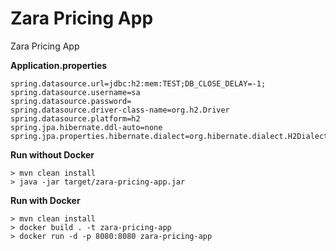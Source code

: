 # Zara Pricing App

Zara Pricing App

**Application.properties**

```
spring.datasource.url=jdbc:h2:mem:TEST;DB_CLOSE_DELAY=-1;
spring.datasource.username=sa
spring.datasource.password=
spring.datasource.driver-class-name=org.h2.Driver
spring.datasource.platform=h2
spring.jpa.hibernate.ddl-auto=none
spring.jpa.properties.hibernate.dialect=org.hibernate.dialect.H2Dialect
```

**Run without Docker**

```
> mvn clean install
> java -jar target/zara-pricing-app.jar
```

**Run with Docker**
```
> mvn clean install
> docker build . -t zara-pricing-app
> docker run -d -p 8080:8080 zara-pricing-app

```
